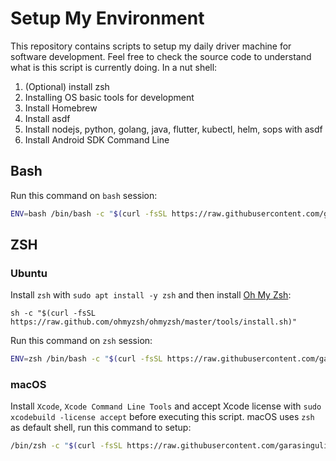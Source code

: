 # Setup My Environment

This repository contains scripts to setup my daily driver machine for software development. Feel free to check the source code to understand what is this script is currently doing. In a nut shell:

1. (Optional) install zsh
2. Installing OS basic tools for development
3. Install Homebrew
4. Install asdf
5. Install nodejs, python, golang, java, flutter, kubectl, helm, sops with asdf
6. Install Android SDK Command Line

## Bash

Run this command on `bash` session:

```bash
ENV=bash /bin/bash -c "$(curl -fsSL https://raw.githubusercontent.com/garasingulik/setupmyenv/main/ubuntu.sh)"
```

## ZSH

### Ubuntu

Install `zsh` with `sudo apt install -y zsh` and then install [Oh My Zsh](https://ohmyz.sh/):

```
sh -c "$(curl -fsSL https://raw.github.com/ohmyzsh/ohmyzsh/master/tools/install.sh)"
```

Run this command on `zsh` session:

```zsh
ENV=zsh /bin/bash -c "$(curl -fsSL https://raw.githubusercontent.com/garasingulik/setupmyenv/main/ubuntu.sh)"
```

### macOS

Install `Xcode`, `Xcode Command Line Tools` and accept Xcode license with `sudo xcodebuild -license accept` before executing this script. macOS uses `zsh` as default shell, run this command to setup:

```zsh
/bin/zsh -c "$(curl -fsSL https://raw.githubusercontent.com/garasingulik/setupmyenv/main/macos.sh)"
```
